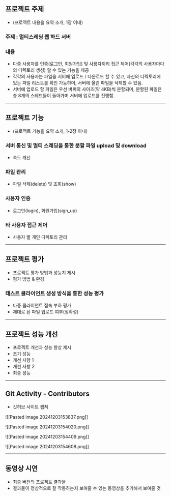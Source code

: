 ## 프로젝트 주제
- (프로젝트 내용을 요약 소개, 1장 이내)
### 주제 : 멀티스레딩 웹 하드 서버
### 내용 
- 다중 사용자를 인증(로그인, 회원가입) 및 사용자끼리 접근 제어(각각의 사용자마다의 디렉토리 생성) 할 수 있는 기능을 제공 
- 각각의 사용자는 파일을 서버에 업로드 / 다운로드 할 수 있고, 자신의 디렉토리에 있는 파일 리스트를 확인 가능하머, 서버에 올린 파일을 삭제할 수 있음.
- 서버에 업로드 할 파일은 우선 버퍼의 사이즈(약 4KB)씩 분할되며, 분할된 파일은 총 8개의 스레드들이 돌아가며 서버에 업로드를 진행함.

---
## 프로젝트 기능
- (프로젝트 기능을 요약 소개, 1-2장 이내)
### 서버 통신 및 멀티 스레딩을 통한 분할 파일 upload 및 download 
- 속도 개선
### 파일 관리
- 파일 삭제(delete) 및 조회(show)
### 사용자 인증
- 로그인(login), 회원가입(sign_up)
### 타 사용자 접근 제어
- 사용자 별 개인 디렉토리 관리

---
## 프로젝트 평가
- 프로젝트 평가 방법과 성능치 제시
- 평가 방법 & 환경

### 테스트 클라이언트 생성 방식을 통한 성능 평가
- 다중 클라이언트 접속 부하 평가
- 제대로 된 파일 업로드 여부(정확성)

---
## 프로젝트 성능 개선
- 프로젝트 개선과 성능 향상 제시
- 초기 성능
- 개선 사항 1
- 개선 사항 2
- 최종 성능

---
## Git Activity - Contributors
- 깃허브 사이트 캡쳐

![[Pasted image 20241203153837.png]]

![[Pasted image 20241203154020.png]]

![[Pasted image 20241203154409.png]]

![[Pasted image 20241203154608.png]]

---
## 동영상 시연
- 최종 버전의 프로젝트 결과물
- 결과물이 정상적으로 잘 작동하는지 보여줄 수 있는 동영상을 추가해서 보여줄 것


